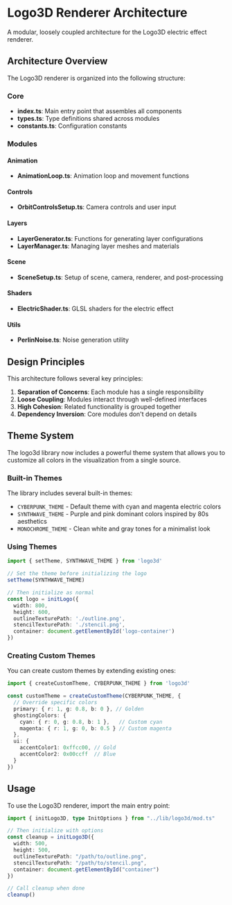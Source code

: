 # Logo3D Renderer Architecture

A modular, loosely coupled architecture for the Logo3D electric effect renderer.

## Architecture Overview

The Logo3D renderer is organized into the following structure:

### Core
- **index.ts**: Main entry point that assembles all components
- **types.ts**: Type definitions shared across modules
- **constants.ts**: Configuration constants

### Modules

#### Animation
- **AnimationLoop.ts**: Animation loop and movement functions

#### Controls
- **OrbitControlsSetup.ts**: Camera controls and user input

#### Layers
- **LayerGenerator.ts**: Functions for generating layer configurations
- **LayerManager.ts**: Managing layer meshes and materials

#### Scene
- **SceneSetup.ts**: Setup of scene, camera, renderer, and post-processing

#### Shaders
- **ElectricShader.ts**: GLSL shaders for the electric effect

#### Utils
- **PerlinNoise.ts**: Noise generation utility

## Design Principles

This architecture follows several key principles:

1. **Separation of Concerns**: Each module has a single responsibility
2. **Loose Coupling**: Modules interact through well-defined interfaces
3. **High Cohesion**: Related functionality is grouped together
4. **Dependency Inversion**: Core modules don't depend on details

## Theme System

The logo3d library now includes a powerful theme system that allows you to customize all colors in the visualization from a single source.

### Built-in Themes

The library includes several built-in themes:

- `CYBERPUNK_THEME` - Default theme with cyan and magenta electric colors
- `SYNTHWAVE_THEME` - Purple and pink dominant colors inspired by 80s aesthetics
- `MONOCHROME_THEME` - Clean white and gray tones for a minimalist look

### Using Themes

```typescript
import { setTheme, SYNTHWAVE_THEME } from 'logo3d'

// Set the theme before initializing the logo
setTheme(SYNTHWAVE_THEME)

// Then initialize as normal
const logo = initLogo({
  width: 800,
  height: 600,
  outlineTexturePath: './outline.png',
  stencilTexturePath: './stencil.png',
  container: document.getElementById('logo-container')
})
```

### Creating Custom Themes

You can create custom themes by extending existing ones:

```typescript
import { createCustomTheme, CYBERPUNK_THEME } from 'logo3d'

const customTheme = createCustomTheme(CYBERPUNK_THEME, {
  // Override specific colors
  primary: { r: 1, g: 0.8, b: 0 }, // Golden
  ghostingColors: {
    cyan: { r: 0, g: 0.8, b: 1 },   // Custom cyan
    magenta: { r: 1, g: 0, b: 0.5 } // Custom magenta
  },
  ui: {
    accentColor1: 0xffcc00, // Gold
    accentColor2: 0x00ccff  // Blue
  }
})
```

## Usage

To use the Logo3D renderer, import the main entry point:

```typescript
import { initLogo3D, type InitOptions } from "../lib/logo3d/mod.ts"

// Then initialize with options
const cleanup = initLogo3D({
  width: 500,
  height: 500,
  outlineTexturePath: "/path/to/outline.png",
  stencilTexturePath: "/path/to/stencil.png",
  container: document.getElementById("container")
})

// Call cleanup when done
cleanup()
``` 